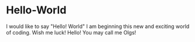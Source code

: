 # Hello-World
I would like to say "Hello! World" I am beginning this new and exciting world of coding. Wish me luck!
Hello! You may call me Olgs!
